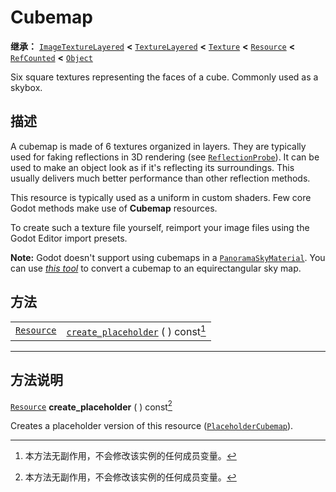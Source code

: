 <!-- ⚠ 请勿编辑本文件 ⚠ -->
<!-- 本文档使用脚本从 WeDot 引擎源码仓库生成。 -->
<!-- 生成脚本：https://github.com/WeDot-Engine/WeDot/tree/4.3/doc/tools/make_md.py； -->
<!-- 原文件：https://github.com/WeDot-Engine/WeDot/tree/4.3/doc/classes/Cubemap.xml。 -->

<div id="_class_cubemap"></div>

# Cubemap

**继承：** [`ImageTextureLayered`](class_imagetexturelayered.md) **<** [`TextureLayered`](class_texturelayered.md) **<** [`Texture`](class_texture.md) **<** [`Resource`](class_resource.md) **<** [`RefCounted`](class_refcounted.md) **<** [`Object`](class_object.md)

Six square textures representing the faces of a cube. Commonly used as a skybox.

## 描述

A cubemap is made of 6 textures organized in layers. They are typically used for faking reflections in 3D rendering (see [`ReflectionProbe`](class_reflectionprobe.md)). It can be used to make an object look as if it's reflecting its surroundings. This usually delivers much better performance than other reflection methods.

This resource is typically used as a uniform in custom shaders. Few core Godot methods make use of **Cubemap** resources.

To create such a texture file yourself, reimport your image files using the Godot Editor import presets.

 **Note:** Godot doesn't support using cubemaps in a [`PanoramaSkyMaterial`](class_panoramaskymaterial.md). You can use [*this tool*](https://danilw.github.io/GLSL-howto/cubemap_to_panorama_js/cubemap_to_panorama.html) to convert a cubemap to an equirectangular sky map.

## 方法

|||
|:-:|:--|
| [`Resource`](class_resource.md) | [`create_placeholder`](class_cubemapmd#class_cubemap_method_create_placeholder) ( ) const[^const] |

<!-- rst-class:: classref-section-separator -->

---

## 方法说明

<div id="_class_cubemap_method_create_placeholder"></div>

[`Resource`](class_resource.md) **create_placeholder** ( ) const[^const]<div id="class_cubemap_method_create_placeholder"></div>

Creates a placeholder version of this resource ([`PlaceholderCubemap`](class_placeholdercubemap.md)).

[^virtual]: 本方法通常需要用户覆盖才能生效。
[^const]: 本方法无副作用，不会修改该实例的任何成员变量。
[^vararg]: 本方法除了能接受在此处描述的参数外，还能够继续接受任意数量的参数。
[^constructor]: 本方法用于构造某个类型。
[^static]: 调用本方法无需实例，可直接使用类名进行调用。
[^operator]: 本方法描述的是使用本类型作为左操作数的有效运算符。
[^bitfield]: 这个值是由下列位标志构成位掩码的整数。
[^void]: 无返回值。
